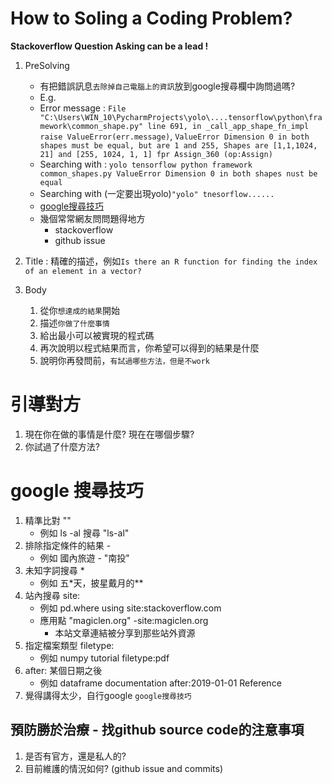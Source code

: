 # How to Soling a Coding Problem?

**Stackoverflow Question Asking can be a lead !**
1. PreSolving
   * 有把錯誤訊息`去除掉自己電腦上的資訊`放到google搜尋欄中詢問過嗎?
   * E.g. 
   * Error message :  `File "C:\Users\WIN_10\PycharmProjects\yolo\....tensorflow\python\framework\common_shape.py" line 691, in _call_app_shape_fn_impl raise ValueError(err.message)`, `ValueError Dimension 0 in both shapes must be equal, but are 1 and 255, Shapes are [1,1,1024, 21] and [255, 1024, 1, 1] fpr Assign_360 (op:Assign)`
   * Searching with : `yolo tensorflow python framework common_shapes.py ValueError Dimension 0 in both shapes nust be equal`
   * Searching with (一定要出現yolo)`"yolo" tnesorflow......`
   * [google搜尋技巧](#google-%e6%90%9c%e5%b0%8b%e6%8a%80%e5%b7%a7)
   * 幾個常常網友問問題得地方
     * stackoverflow
     * github issue

2. Title : 精確的描述，例如`Is there an R function for finding the index of an element in a vector?`
3. Body
   1. 從你`想達成的結果`開始
   2. 描述`你做了什麼事情`
   3. 給出最小可以被實現的程式碼
   4. 再次說明以程式結果而言，你希望可以得到的結果是什麼
   5. 說明你再發問前，`有試過哪些方法，但是不work`

# 引導對方

1. 現在你在做的事情是什麼? 現在在哪個步驟?
2. 你試過了什麼方法?


# google 搜尋技巧
1. 精準比對  ""
    * 例如 ls -al 搜尋 "ls-al"
2. 排除指定條件的結果 -
    * 例如 國內旅遊 - "南投"
3. 未知字詞搜尋 * 
    * 例如 五*天，披星戴月的**
4. 站內搜尋 site:
    * 例如 pd.where using  site:stackoverflow.com
    * 應用點 "magiclen.org" -site:magiclen.org
        * 本站文章連結被分享到那些站外資源
5. 指定檔案類型 filetype:
    * 例如 numpy tutorial filetype:pdf
6. after: 某個日期之後
    * 例如 dataframe documentation after:2019-01-01
Reference
7. 覺得講得太少，自行google `google搜尋技巧`

## 預防勝於治療 - 找github source code的注意事項

1. 是否有官方，還是私人的?
2. 目前維護的情況如何? (github issue and commits)  